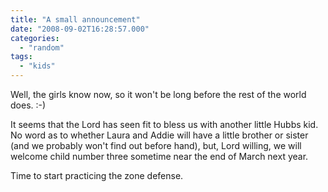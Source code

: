 ```yaml
---
title: "A small announcement"
date: "2008-09-02T16:28:57.000"
categories: 
  - "random"
tags: 
  - "kids"
---
```


Well, the girls know now, so it won't be long before the rest of the world does. :-)

It seems that the Lord has seen fit to bless us with another little Hubbs kid. No word as to whether Laura and Addie will have a little brother or sister (and we probably won't find out before hand), but, Lord willing, we will welcome child number three sometime near the end of March next year.

Time to start practicing the zone defense.
